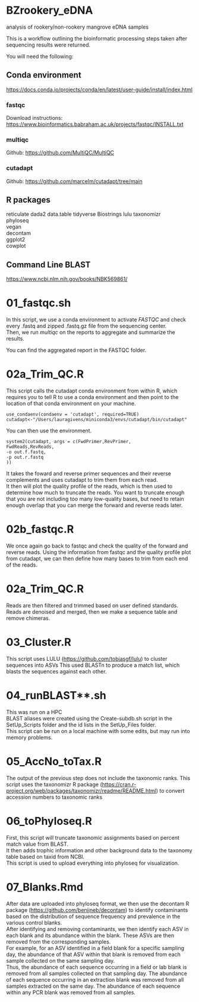# BZrookery_eDNA
analysis of rookery/non-rookery mangrove eDNA samples 

This is a workflow outlining the bioinformatic processing steps taken after sequencing results were returned. 

You will need the following: 
## Conda environment  
https://docs.conda.io/projects/conda/en/latest/user-guide/install/index.html  
 
### fastqc  
Download instructions: https://www.bioinformatics.babraham.ac.uk/projects/fastqc/INSTALL.txt

### multiqc 
Github: https://github.com/MultiQC/MultiQC  

### cutadapt  
Github: https://github.com/marcelm/cutadapt/tree/main

## R packages  
reticulate
dada2
data.table
tidyverse
Biostrings
lulu
taxonomizr  
phyloseq  
vegan  
decontam  
ggplot2  
cowplot  

## Command Line BLAST  
https://www.ncbi.nlm.nih.gov/books/NBK569861/  

# 01_fastqc.sh  
In this script, we use a conda environment to activate *FASTQC* and check every .fastq and zipped .fastq.gz file from the sequencing center.  
Then, we run *multiqc* on the reports to aggregate and summarize the results.  

You can find the aggregated report in the FASTQC folder.  

# 02a_Trim_QC.R  
This script calls the cutadapt conda environment from within R, which requires you to tell R to use a conda environment and then point to the location of that conda environment on your machine.  
~~~~~~~~~~~~~~~~~~~~~~~~~~~~~~~~~~~~~~~~~~~~~~~~~~~~
use_condaenv(condaenv = 'cutadapt', required=TRUE)
cutadapt<-"/Users/lauragivens/miniconda3/envs/cutadapt/bin/cutadapt"
~~~~~~~~~~~~~~~~~~~~~~~~~~~~~~~~~~~~~~~~~~~~~~~~~~~~
You can then use the environment.   
~~~~~~~~~~~~~~~~~~~~~~~~~~~~~~~~~~~~~~~~~~~~~~~~~~~~
system2(cutadapt, args = c(FwdPrimer,RevPrimer,
FwdReads,RevReads,
-o out.f.fastq,
-p out.r.fastq
))
~~~~~~~~~~~~~~~~~~~~~~~~~~~~~~~~~~~~~~~~~~~~~~~~~~~~
It takes the foward and reverse primer sequences and their reverse complements and uses cutadapt to trim them from each read.  
It then will plot the quality profile of the reads, which is then used to determine how much to truncate the reads. You want to truncate enough that you are not including too many low-quality bases, but need to retain enough overlap that you can merge the forward and reverse reads later.   

# 02b_fastqc.R
We once again go back to fastqc and check the quality of the forward and reverse reads. Using the information from fastqc and the quality profile plot from cutadapt, we can then define how many bases to trim from each end of the reads.  

# 02a_Trim_QC.R  
Reads are then filtered and trimmed based on user defined standards.
Reads are denoised and merged, then we make a sequence table and remove chimeras.  

# 03_Cluster.R   
 This script uses LULU (https://github.com/tobiasgf/lulu) to cluster sequences into ASVs 
This used BLASTn to produce a match list, which blasts the sequences against each other. 

# 04_runBLAST**.sh   
This was run on a HPC  
BLAST aliases were created using the Create-subdb.sh script in the SetUp_Scripts folder and the id lists in the SetUp_Files folder.  
This script can be run on a local machine with some edits, but may run into memory problems.  

# 05_AccNo_toTax.R   
The output of the previous step does not include the taxonomic ranks. This script uses the taxonomizr R package (https://cran.r-project.org/web/packages/taxonomizr/readme/README.html) to convert accession numbers to taxonomic ranks  

# 06_toPhyloseq.R  
First, this script will truncate taxonomic assignments based on percent match value from BLAST.  
It then adds trophic information and other background data to the taxonomy table based on taxid from NCBI.  
This script is used to upload everything into phyloseq for visualization.  

# 07_Blanks.Rmd  
After data are uploaded into phyloseq format, we then use the decontam R package (https://github.com/benjjneb/decontam) to identify contaminants based on the distribution of sequence frequency and prevalence in the various control blanks.  
After identifying and removing contaminants, we then identify each ASV in each blank and its abundance within the blank. These ASVs are then removed from the corresponding samples.  
For example, for an ASV identified in a field blank for a specific sampling day, the abundance of that ASV within that blank is removed from each sample collected on the same sampling day.  
Thus, the abundance of each sequence occurring in a field or lab blank is removed from all samples collected on that sampling day. The abundance of each sequence occurring in an extraction blank was removed from all samples extracted on the same day. The abundance of each sequence within any PCR blank was removed from all samples.      




